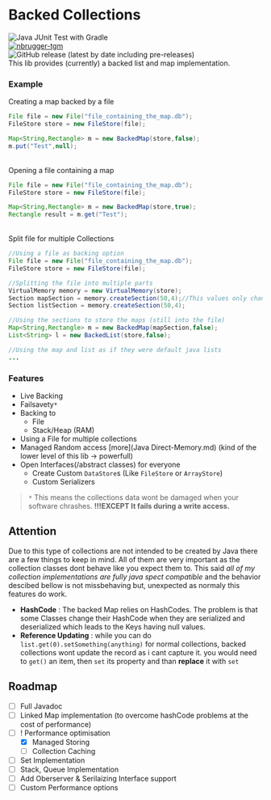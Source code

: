 # Backed Collections
![Java JUnit Test with Gradle](https://github.com/nbrugger-tgm/backed-collections/workflows/Java%20JUnit%20Test%20with%20Gradle/badge.svg?branch=master)<br>
[![nbrugger-tgm](https://circleci.com/gh/nbrugger-tgm/backed-collections.svg?style=shield)](https://circleci.com/gh/nbrugger-tgm/backed-collections)<br>
![GitHub release (latest by date including pre-releases)](https://img.shields.io/github/v/release/nbrugger-tgm/backed-collections?include_prereleases)<br>
This lib provides (currently) a backed list and map implementation.
### Example
Creating a map backed by a file
```java
File file = new File("file_containing_the_map.db");
FileStore store = new FileStore(file);

Map<String,Rectangle> m = new BackedMap(store,false);
m.put("Test",null);
```
<br>Opening a file containing a map
```java
File file = new File("file_containing_the_map.db");
FileStore store = new FileStore(file);

Map<String,Rectangle> m = new BackedMap(store,true);
Rectangle result = m.get("Test");
```
<br>
Split file for multiple Collections

````java
//Using a file as backing option
File file = new File("file_containing_the_map.db");
FileStore store = new FileStore(file);

//Splitting the file into multiple parts
VirtualMemory memory = new VirtualMemory(store);
Section mapSection = memory.createSection(50,4);//This values only change performance impact
Section listSection = memory.createSection(50,4);

//Using the sections to store the maps (still into the file)
Map<String,Rectangle> m = new BackedMap(mapSection,false);
List<String> l = new BackedList(store,false);

//Using the map and list as if they were default java lists
...
````

### Features
* Live Backing
* Failsavety`*`
* Backing to
    * File
    * Stack/Heap (RAM)
* Using a File for multiple collections
* Managed Random access [more](Java Direct-Memory.md) (kind of the lower level of this lib -> powerfull)
* Open Interfaces(/abstract classes) for everyone
    * Create Custom `DataStore`s (Like `FileStore` or `ArrayStore`)
    * Custom Serializers

> `*` This means the collections data wont be damaged when your software chrashes. <b>!!!EXCEPT It fails during a write access.</b>

## Attention

Due to this type of collections are not intended to be created by Java there are a few things to keep in mind. All of them are very important as the collection classes dont behave like you expect them to. This said *all of my collection implementations are fully java spect compatible* and the behavior descibed bellow is not missbehaving but, unexpected as normaly this features do work.

* **HashCode** : The backed Map relies on HashCodes. The problem is that some Classes change their HashCode when they are serialized and deserialized which leads to the Keys having null values.
* **Reference Updating** : while you can do `list.get(0).setSomething(anything)` for normal collections, backed collections wont update the record as i cant capture it. you would need to `get()` an item, then `set` its property and than **replace** it with `set`

## Roadmap

- [ ] Full Javadoc
- [ ] Linked Map implementation (to overcome hashCode problems at the cost of performance)
- [ ] ! Performance optimisation
  - [x] Managed Storing
  - [ ] Collection Caching
- [ ] Set Implementation
- [ ] Stack, Queue Implementation
- [ ] Add Oberserver & Serilaizing Interface support
- [ ] Custom Performance options
